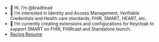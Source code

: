 - 👋 Hi, I’m @bradhead
- 👀 I’m interested in Identity and Access Management, Verifiable Credentials and Health care standards, FHIR, SMART, HEART, etc.
- 🌱 I’m currently creating extensions and configurations for Keycloak to support SMART on FHIR, FHIRcast and Standalone launch.
- [Racing Resume](https://github.com/bradhead/resume/wiki/Amateur-Racing-Resume)

<!---
bradhead/bradhead is a ✨ special ✨ repository because its `README.md` (this file) appears on your GitHub profile.
You can click the Preview link to take a look at your changes.
--->
